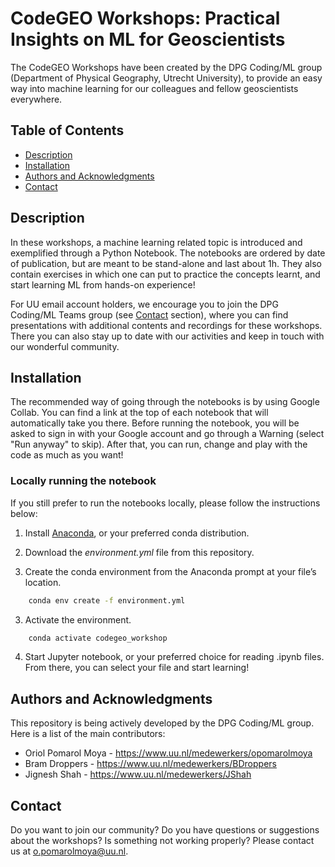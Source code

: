 # CodeGEO Workshops: Practical Insights on ML for Geoscientists

The CodeGEO Workshops have been created by the DPG Coding/ML group (Department of Physical Geography, Utrecht University), to provide an easy way into machine learning for our colleagues and fellow geoscientists everywhere. 

## Table of Contents

- [Description](#description)
- [Installation](#installation)
- [Authors and Acknowledgments](#authors-and-acknowledgments)
- [Contact](#contact)

## Description

In these workshops, a machine learning related topic is introduced and exemplified through a Python Notebook. The notebooks are ordered by date of publication, but are meant to be stand-alone and last about 1h. They also contain exercises in which one can put to practice the concepts learnt, and start learning ML from hands-on experience!

For UU email account holders, we encourage you to join the DPG Coding/ML Teams group (see [Contact](#contact) section), where you can find presentations with additional contents and recordings for these workshops. There you can also stay up to date with our activities and keep in touch with our wonderful community.

## Installation

The recommended way of going through the notebooks is by using Google Collab. You can find a link at the top of each notebook that will automatically take you there. Before running the notebook, you will be asked to sign in with your Google account and go through a Warning (select "Run anyway" to skip). After that, you can run, change and play with the code as much as you want!

### Locally running the notebook

If you still prefer to run the notebooks locally, please follow the instructions below:

1. Install [Anaconda](https://www.anaconda.com/download/), or your preferred conda distribution.

2. Download the *environment.yml* file from this repository. 

3. Create the conda environment from the Anaconda prompt at your file’s location.
```bash
    conda env create -f environment.yml
```

3. Activate the environment.
```bash
    conda activate codegeo_workshop
````

4. Start Jupyter notebook, or your preferred choice for reading .ipynb files. From there, you can select your file and start learning!

## Authors and Acknowledgments

This repository is being actively developed by the DPG Coding/ML group. Here is a list of the main contributors:

- Oriol Pomarol Moya - https://www.uu.nl/medewerkers/opomarolmoya
- Bram Droppers - https://www.uu.nl/medewerkers/BDroppers
- Jignesh Shah - https://www.uu.nl/medewerkers/JShah

## Contact

Do you want to join our community? Do you have questions or suggestions about the workshops? Is something not working properly? Please contact us at o.pomarolmoya@uu.nl.
